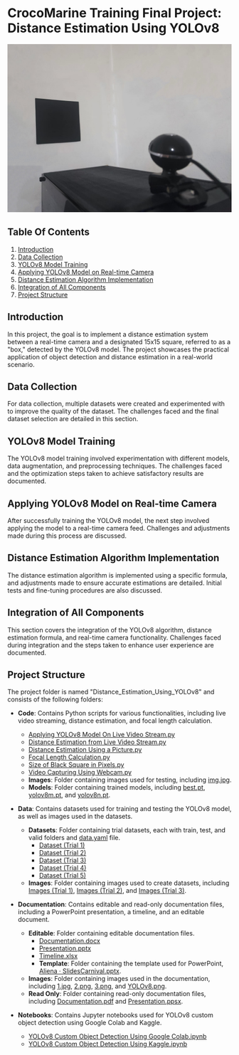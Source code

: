 # CrocoMarine Training Final Project: Distance Estimation Using YOLOv8

![Project Image](Documentation/Images/1.jpg)

## Table Of Contents
1. [Introduction](#introduction)
2. [Data Collection](#data-collection)
3. [YOLOv8 Model Training](#yolov8-model-training)
4. [Applying YOLOv8 Model on Real-time Camera](#applying-yolov8-model-on-real-time-camera)
5. [Distance Estimation Algorithm Implementation](#distance-estimation-algorithm-implementation)
6. [Integration of All Components](#integration-of-all-components)
7. [Project Structure](#project-structure)

## Introduction

In this project, the goal is to implement a distance estimation system between a real-time camera and a designated 15x15 square, referred to as a "box," detected by the YOLOv8 model. The project showcases the practical application of object detection and distance estimation in a real-world scenario.

## Data Collection

For data collection, multiple datasets were created and experimented with to improve the quality of the dataset. The challenges faced and the final dataset selection are detailed in this section.

## YOLOv8 Model Training

The YOLOv8 model training involved experimentation with different models, data augmentation, and preprocessing techniques. The challenges faced and the optimization steps taken to achieve satisfactory results are documented.

## Applying YOLOv8 Model on Real-time Camera

After successfully training the YOLOv8 model, the next step involved applying the model to a real-time camera feed. Challenges and adjustments made during this process are discussed.

## Distance Estimation Algorithm Implementation

The distance estimation algorithm is implemented using a specific formula, and adjustments made to ensure accurate estimations are detailed. Initial tests and fine-tuning procedures are also discussed.

## Integration of All Components

This section covers the integration of the YOLOv8 algorithm, distance estimation formula, and real-time camera functionality. Challenges faced during integration and the steps taken to enhance user experience are documented.

## Project Structure

The project folder is named "Distance_Estimation_Using_YOLOv8" and consists of the following folders:

- **Code**: Contains Python scripts for various functionalities, including live video streaming, distance estimation, and focal length calculation.
  - [Applying YOLOv8 Model On Live Video Stream.py](Code/Applying%20YOLOv8%20Model%20On%20Live%20Video%20Stream.py)
  - [Distance Estimation from Live Video Stream.py](Code/Distance%20Estimation%20from%20Live%20Video%20Stream.py)
  - [Distance Estimation Using a Picture.py](Code/Distance%20Estimation%20Using%20a%20Picture.py)
  - [Focal Length Calculation.py](Code/Focal%20Length%20Calculation.py)
  - [Size of Black Square in Pixels.py](Code/Size%20of%20Black%20Square%20in%20Pixels.py)
  - [Video Capturing Using Webcam.py](Code/Video%20Capturing%20Using%20Webcam.py)
  - **Images**: Folder containing images used for testing, including [img.jpg](Code/Images/img.jpg).
  - **Models**: Folder containing trained models, including [best.pt](Code/Models/best.pt), [yolov8m.pt](Code/Models/yolov8m.pt), and [yolov8n.pt](Code/Models/yolov8n.pt).

- **Data**: Contains datasets used for training and testing the YOLOv8 model, as well as images used in the datasets.
  - **Datasets**: Folder containing trial datasets, each with train, test, and valid folders and [data.yaml](Data/Datasets/Dataset%20(Trial%201)/data.yaml) file.
    - [Dataset (Trial 1)](Data/Datasets/Dataset%20(Trial%201))
    - [Dataset (Trial 2)](Data/Datasets/Dataset%20(Trial%202))
    - [Dataset (Trial 3)](Data/Datasets/Dataset%20(Trial%203))
    - [Dataset (Trial 4)](Data/Datasets/Dataset%20(Trial%204))
    - [Dataset (Trial 5)](Data/Datasets/Dataset%20(Trial%205))
  - **Images**: Folder containing images used to create datasets, including [Images (Trial 1)](Data/Images/Images%20(Trial%201)), [Images (Trial 2)](Data/Images/Images%20(Trial%202)), and [Images (Trial 3)](Data/Images/Images%20(Trial%203)).

- **Documentation**: Contains editable and read-only documentation files, including a PowerPoint presentation, a timeline, and an editable document.
  - **Editable**: Folder containing editable documentation files.
    - [Documentation.docx](Documentation/Editable/Documentation.docx)
    - [Presentation.pptx](Documentation/Editable/Presentation.pptx)
    - [Timeline.xlsx](Documentation/Editable/Timeline.xlsx)
    - **Template**: Folder containing the template used for PowerPoint, [Aliena · SlidesCarnival.pptx](Documentation/Editable/Template/Aliena%20·%20SlidesCarnival.pptx).
  - **Images**: Folder containing images used in the documentation, including [1.jpg](Documentation/Images/1.jpg), [2.png](Documentation/Images/2.png), [3.png](Documentation/Images/3.png), and [YOLOv8.png](Documentation/Images/YOLOv8.png).
  - **Read Only**: Folder containing read-only documentation files, including [Documentation.pdf](Documentation/Read%20Only/Documentation.pdf) and [Presentation.ppsx](Documentation/Read%20Only/Presentation.ppsx).

- **Notebooks**: Contains Jupyter notebooks used for YOLOv8 custom object detection using Google Colab and Kaggle.
  - [YOLOv8 Custom Object Detection Using Google Colab.ipynb](Notebooks/YOLOv8%20Custom%20Object%20Detection%20Using%20Google%20Colab.ipynb)
  - [YOLOv8 Custom Object Detection Using Kaggle.ipynb](Notebooks/YOLOv8%20Custom%20Object%20Detection%20Using%20Kaggle.ipynb)